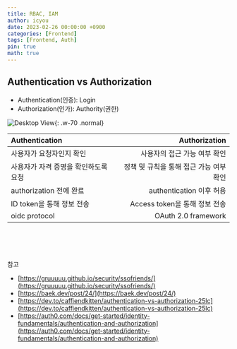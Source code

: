 ```yaml
---
title: RBAC, IAM
author: icyou
date: 2023-02-26 00:00:00 +0900
categories: [Frontend]
tags: [Frontend, Auth]
pin: true
math: true
---
```


## Authentication vs Authorization
- Authentication(인증): Login
- Authorization(인가): Authority(권한)

![Desktop View](/assets/img/posts/20230225/auth.jpg){: .w-70 .normal}

| Authentication | Authorization |
|:-|-:|
| 사용자가 요청자인지 확인 | 사용자의 접근 가능 여부 확인 |
| 사용자가 자격 증명을 확인하도록 요청 | 정책 및 규칙을 통해 접근 가능 여부 확인 |
| authorization 전에 완료 | authentication 이후 허용 | 
| ID token을 통해 정보 전송 | Access token을 통해 정보 전송 | 
| oidc protocol | OAuth 2.0 framework |


<br/><br/><br/><br/>
참고 
- [https://gruuuuu.github.io/security/ssofriends/](https://gruuuuu.github.io/security/ssofriends/)
- [https://baek.dev/post/24/](https://baek.dev/post/24/)
- [https://dev.to/caffiendkitten/authentication-vs-authorization-25lc](https://dev.to/caffiendkitten/authentication-vs-authorization-25lc)
- [https://auth0.com/docs/get-started/identity-fundamentals/authentication-and-authorization](https://auth0.com/docs/get-started/identity-fundamentals/authentication-and-authorization)